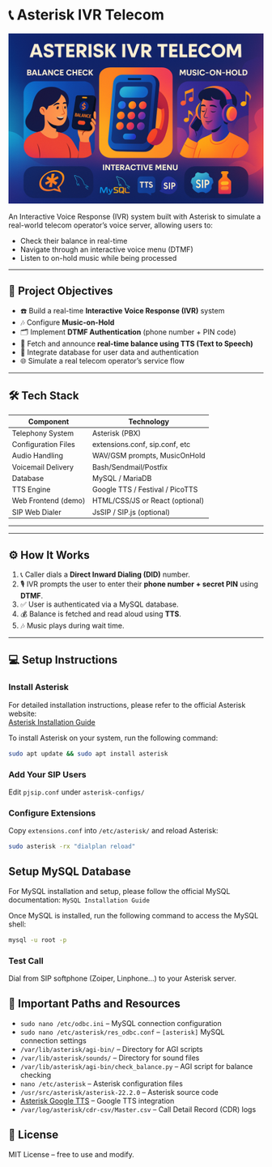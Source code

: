 # 📞 Asterisk IVR Telecom
![Alt Text](https://github.com/azilRababe/asterisk-ivr-telecom/blob/main/asterisk_ivr.png)

An Interactive Voice Response (IVR) system built with Asterisk to simulate a real-world telecom operator’s voice server, allowing users to:

- Check their balance in real-time
- Navigate through an interactive voice menu (DTMF)
- Listen to on-hold music while being processed

---

## 🎯 Project Objectives

- ☎️ Build a real-time **Interactive Voice Response (IVR)** system
- 🎶 Configure **Music-on-Hold**
- 🗂️ Implement **DTMF Authentication** (phone number + PIN code)
- 💸 Fetch and announce **real-time balance using TTS (Text to Speech)**
- 🔐 Integrate database for user data and authentication
- 🌐 Simulate a real telecom operator’s service flow

---

## 🛠️ Tech Stack

| Component           | Technology                      |
| ------------------- | ------------------------------- |
| Telephony System    | Asterisk (PBX)                  |
| Configuration Files | extensions.conf, sip.conf, etc  |
| Audio Handling      | WAV/GSM prompts, MusicOnHold    |
| Voicemail Delivery  | Bash/Sendmail/Postfix           |
| Database            | MySQL / MariaDB                 |
| TTS Engine          | Google TTS / Festival / PicoTTS |
| Web Frontend (demo) | HTML/CSS/JS or React (optional) |
| SIP Web Dialer      | JsSIP / SIP.js (optional)       |

---

---

## ⚙️ How It Works

1. 📞 Caller dials a **Direct Inward Dialing (DID)** number.
2. 🎙 IVR prompts the user to enter their **phone number + secret PIN** using **DTMF**.
3. ✅ User is authenticated via a MySQL database.
4. 💰 Balance is fetched and read aloud using **TTS**.
5. 🎶 Music plays during wait time.

---

## 💻 Setup Instructions

### Install Asterisk

For detailed installation instructions, please refer to the official Asterisk website:  
[Asterisk Installation Guide](https://wiki.asterisk.org/wiki/display/AST/Installing+Asterisk)

To install Asterisk on your system, run the following command:

```bash
sudo apt update && sudo apt install asterisk
```

### Add Your SIP Users
Edit `pjsip.conf` under `asterisk-configs/`

### Configure Extensions
Copy `extensions.conf` into `/etc/asterisk/` and reload Asterisk:
```bash
sudo asterisk -rx "dialplan reload"
```

## Setup MySQL Database
For MySQL installation and setup, please follow the official MySQL documentation:
`MySQL Installation Guide`

Once MySQL is installed, run the following command to access the MySQL shell:

```bash
mysql -u root -p 
```

### Test Call

Dial from SIP softphone (Zoiper, Linphone...) to your Asterisk server.

## 📁 Important Paths and Resources

- `sudo nano /etc/odbc.ini` – MySQL connection configuration
- `sudo nano /etc/asterisk/res_odbc.conf` – `[asterisk]` MySQL connection settings
- `/var/lib/asterisk/agi-bin/` – Directory for AGI scripts
- `/var/lib/asterisk/sounds/` – Directory for sound files
- `/var/lib/asterisk/agi-bin/check_balance.py` – AGI script for balance checking
- `nano /etc/asterisk` – Asterisk configuration files
- `/usr/src/asterisk/asterisk-22.2.0` – Asterisk source code
- [Asterisk Google TTS](https://github.com/zaf/asterisk-googletts) – Google TTS integration
- `/var/log/asterisk/cdr-csv/Master.csv` – Call Detail Record (CDR) logs

## 📂 License

MIT License – free to use and modify.

